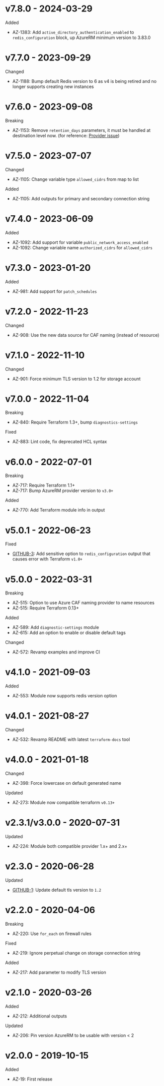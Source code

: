 # v7.8.0 - 2024-03-29

Added
  * AZ-1383: Add `active_directory_authentication_enabled` to `redis_configuration` block, up AzureRM minimum version to 3.83.0

# v7.7.0 - 2023-09-29

Changed
  * AZ-1188: Bump default Redis version to 6 as v4 is being retired and no longer supports creating new instances

# v7.6.0 - 2023-09-08

Breaking
  * AZ-1153: Remove `retention_days` parameters, it must be handled at destination level now. (for reference: [Provider issue](https://github.com/hashicorp/terraform-provider-azurerm/issues/23051))

# v7.5.0 - 2023-07-07

Changed
  * AZ-1105: Change variable type `allowed_cidrs` from map to list

Added
  * AZ-1105: Add outputs for primary and secondary connection string

# v7.4.0 - 2023-06-09

Added
  * AZ-1092: Add support for variable `public_network_access_enabled`
  * AZ-1092: Change variable name `authorized_cidrs` for `allowed_cidrs`

# v7.3.0 - 2023-01-20

Added
  * AZ-981: Add support for `patch_schedules`

# v7.2.0 - 2022-11-23

Changed
  * AZ-908: Use the new data source for CAF naming (instead of resource)

# v7.1.0 - 2022-11-10

Changed
  * AZ-901: Force minimum TLS version to 1.2 for storage account

# v7.0.0 - 2022-11-04

Breaking
  * AZ-840: Require Terraform 1.3+, bump `diagnostics-settings`

Fixed
  * AZ-883: Lint code, fix deprecated HCL syntax

# v6.0.0 - 2022-07-01

Breaking
  * AZ-717: Require Terraform 1.1+
  * AZ-717: Bump AzureRM provider version to `v3.0+`

Added
  * AZ-770: Add Terraform module info in output

# v5.0.1 - 2022-06-23

Fixed
  * [GITHUB-3](https://github.com/claranet/terraform-azurerm-redis/pull/3): Add sensitive option to `redis_configuration` output that causes error with Terraform `v1.0+`

# v5.0.0 - 2022-03-31

Breaking
  * AZ-515: Option to use Azure CAF naming provider to name resources
  * AZ-515: Require Terraform 0.13+

Added
  * AZ-589: Add `diagnostic-settings` module
  * AZ-615: Add an option to enable or disable default tags

Changed
  * AZ-572: Revamp examples and improve CI

# v4.1.0 - 2021-09-03

Added
  * AZ-553: Module now supports redis version option

# v4.0.1 - 2021-08-27

Changed
  * AZ-532: Revamp README with latest `terraform-docs` tool

# v4.0.0 - 2021-01-18

Changed
  * AZ-398: Force lowercase on default generated name

Updated
  * AZ-273: Module now compatible terraform `v0.13+`

# v2.3.1/v3.0.0 - 2020-07-31

Updated
  * AZ-224: Module both compatible provider 1.x+ and 2.x+

# v2.3.0 - 2020-06-28

Updated
  * [GITHUB-1](https://github.com/claranet/terraform-azurerm-redis/pull/1): Update default tls version to `1.2`

# v2.2.0 - 2020-04-06

Breaking
  * AZ-220: Use `for_each` on firewall rules

Fixed
  * AZ-219: Ignore perpetual change on storage connection string

Added
  * AZ-217: Add parameter to modify TLS version

# v2.1.0 - 2020-03-26

Added
  * AZ-212: Additional outputs

Updated
  * AZ-206: Pin version AzureRM to be usable with version < 2


# v2.0.0 - 2019-10-15

Added
  * AZ-19: First release
